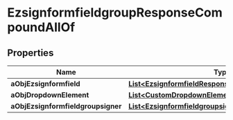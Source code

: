 

# EzsignformfieldgroupResponseCompoundAllOf

## Properties

Name | Type | Description | Notes
------------ | ------------- | ------------- | -------------
**aObjEzsignformfield** | [**List&lt;EzsignformfieldResponseCompound&gt;**](EzsignformfieldResponseCompound.md) |  | 
**aObjDropdownElement** | [**List&lt;CustomDropdownElementResponseCompound&gt;**](CustomDropdownElementResponseCompound.md) |  |  [optional]
**aObjEzsignformfieldgroupsigner** | [**List&lt;EzsignformfieldgroupsignerResponseCompound&gt;**](EzsignformfieldgroupsignerResponseCompound.md) |  | 




